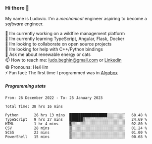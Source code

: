 ### Hi there 👋

My name is Ludovic. I'm a *mechanical* engineer aspiring to become a *software* engineer.

 🔭 I’m currently working on a wildfire management platform<br/>
 🌱 I’m currently learning TypeScript, Angular, Flask, Docker<br/>
 👯 I’m looking to collaborate on open source projects<br/>
 🤔 I’m looking for help with C++/Python bindings<br/>
 💬 Ask me about renewable energy or cats<br/>
 📫 How to reach me: ludo.beghin@gmail.com or [Linkedin](https://www.linkedin.com/in/ludovic-beghin/)<br/>
 😄 Pronouns: He/Him<br/>
 ⚡ Fun fact: The first time I programmed was in [Algobox](https://fr.wikipedia.org/wiki/Algobox)<br/>

##### Programming stats
<!--START_SECTION:waka-->

```text
From: 26 December 2022 - To: 25 January 2023

Total Time: 38 hrs 16 mins

Python       26 hrs 13 mins  █████████████████░░░░░░░░   68.48 %
TypeScript   9 hrs 27 mins   ██████▒░░░░░░░░░░░░░░░░░░   24.69 %
HTML         1 hr 4 mins     ▓░░░░░░░░░░░░░░░░░░░░░░░░   02.80 %
CSV          28 mins         ▒░░░░░░░░░░░░░░░░░░░░░░░░   01.24 %
SCSS         23 mins         ▒░░░░░░░░░░░░░░░░░░░░░░░░   01.00 %
PowerShell   15 mins         ▒░░░░░░░░░░░░░░░░░░░░░░░░   00.68 %
```

<!--END_SECTION:waka-->

